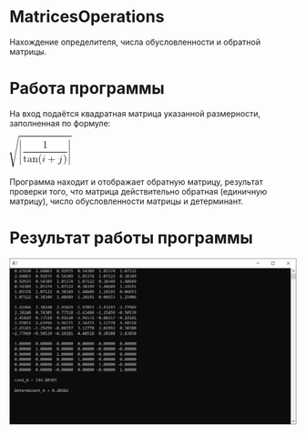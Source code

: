 # MatricesOperations
Нахождение определителя, числа обусловленности и обратной матрицы.

# Работа программы
На вход подаётся квадратная матрица указанной размерности, заполненная по формуле:

![equation](/screenshots/formula_1.png)

Программа находит и отображает обратную матрицу, результат проверки того, что матрица действительно обратная (единичную матрицу), число обусловленности матрицы и детерминант.

# Результат работы программы
![screenshot](/screenshots/console.png)
